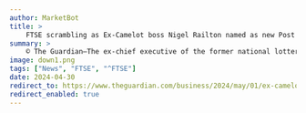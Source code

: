```yaml
---
author: MarketBot
title: >
    FTSE scrambling as Ex-Camelot boss Nigel Railton named as new Post Office chair
summary: >
    © The Guardian—The ex-chief executive of the former national lottery operator Camelot has been named as the new chair of the Post Office.
image: down1.png
tags: ["News", "FTSE", "^FTSE"]
date: 2024-04-30
redirect_to: https://www.theguardian.com/business/2024/may/01/ex-camelot-boss-nigel-railton-named-as-new-post-office-chair
redirect_enabled: true
---
```

